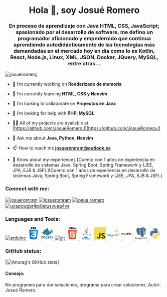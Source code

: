 <h1 align="center">Hola 👋, soy Josué Romero</h1>
<h3 align="center">En proceso de aprendizaje con Java HTML, CSS, JavaScript; apasionado por el desarrollo de software, me defino un programador aficionado y empedernido que continua aprendiendo autodidácticamente de las tecnologías más demandadas en el mercado hoy en día como lo es Kotlin, React, Node.js, Linux, XML, JSON, Docker, JQuery, MySQL, entre otras...</h3>

<p align="left"> <img src="https://komarev.com/ghpvc/?username=josueromeroj&label=Profile%20views&color=0e75b6&style=flat" alt="josueromeroj" /> </p>

- 🔭 I’m currently working on **Renderizado de memoria**

- 🌱 I’m currently learning **HTML, CSS y Neovim**

- 👯 I’m looking to collaborate on **Proyectos en Java**

- 🤝 I’m looking for help with **PHP, MySQL**

- 👨‍💻 All of my projects are available at [https://github.com/JosueRomeroJ](https://github.com/JosueRomeroJ)

- 💬 Ask me about **Java, Python, Neovim**

- 📫 How to reach me **josueromram@outlook.es**

- 📄 Know about my experiences [Cuento con 1 años de experiencia en desarrollo de sistemas Java, Spring Boot, Spring Framework y (JEE, JPA, EJB & JSF).](Cuento con 1 años de experiencia en desarrollo de sistemas Java, Spring Boot, Spring Framework y (JEE, JPA, EJB & JSF).)

<h3 align="left">Connect with me:</h3>
<p align="left">
<a href="https://twitter.com/josueromram" target="blank"><img align="center" src="https://raw.githubusercontent.com/rahuldkjain/github-profile-readme-generator/master/src/images/icons/Social/twitter.svg" alt="josueromram" height="30" width="40" /></a>
<a href="https://linkedin.com/in/josueromram" target="blank"><img align="center" src="https://raw.githubusercontent.com/rahuldkjain/github-profile-readme-generator/master/src/images/icons/Social/linked-in-alt.svg" alt="josueromram" height="30" width="40" /></a>
<a href="https://instagram.com/josue.romero" target="blank"><img align="center" src="https://raw.githubusercontent.com/rahuldkjain/github-profile-readme-generator/master/src/images/icons/Social/instagram.svg" alt="josue.romero" height="30" width="40" /></a>
<a href="https://www.youtube.com/c/VallenatosJR2" target="blank"><img align="center" src="https://raw.githubusercontent.com/rahuldkjain/github-profile-readme-generator/master/src/images/icons/Social/youtube.svg" alt="ucepcwgbrlkp0etusvueg4va" height="30" width="40" /></a>
</p>

<h3 align="left">Languages and Tools:</h3>
<p align="left"> <a href="https://www.arduino.cc/" target="_blank"> <img src="https://cdn.worldvectorlogo.com/logos/arduino-1.svg" alt="arduino" width="40" height="40"/> </a> <a href="https://www.w3schools.com/css/" target="_blank"> <img src="https://raw.githubusercontent.com/devicons/devicon/master/icons/css3/css3-original-wordmark.svg" alt="css3" width="40" height="40"/> </a> <a href="https://www.docker.com/" target="_blank"> <img src="https://raw.githubusercontent.com/devicons/devicon/master/icons/docker/docker-original-wordmark.svg" alt="docker" width="40" height="40"/> </a> <a href="https://git-scm.com/" target="_blank"> <img src="https://www.vectorlogo.zone/logos/git-scm/git-scm-icon.svg" alt="git" width="40" height="40"/> </a> <a href="https://www.w3.org/html/" target="_blank"> <img src="https://raw.githubusercontent.com/devicons/devicon/master/icons/html5/html5-original-wordmark.svg" alt="html5" width="40" height="40"/> </a> <a href="https://www.java.com" target="_blank"> <img src="https://raw.githubusercontent.com/devicons/devicon/master/icons/java/java-original.svg" alt="java" width="40" height="40"/> </a> <a href="https://developer.mozilla.org/en-US/docs/Web/JavaScript" target="_blank"> <img src="https://raw.githubusercontent.com/devicons/devicon/master/icons/javascript/javascript-original.svg" alt="javascript" width="40" height="40"/> </a> <a href="https://www.mysql.com/" target="_blank"> <img src="https://raw.githubusercontent.com/devicons/devicon/master/icons/mysql/mysql-original-wordmark.svg" alt="mysql" width="40" height="40"/> </a> <a href="https://nodejs.org" target="_blank"> <img src="https://raw.githubusercontent.com/devicons/devicon/master/icons/nodejs/nodejs-original-wordmark.svg" alt="nodejs" width="40" height="40"/> </a> <a href="https://www.postgresql.org" target="_blank"> <img src="https://raw.githubusercontent.com/devicons/devicon/master/icons/postgresql/postgresql-original-wordmark.svg" alt="postgresql" width="40" height="40"/> </a> <a href="https://www.python.org" target="_blank"> <img src="https://raw.githubusercontent.com/devicons/devicon/master/icons/python/python-original.svg" alt="python" width="40" height="40"/> </a> </p>

### GitHub status:
[![Anurag's GitHub stats](https://github-readme-stats.vercel.app/api?username=JosueRomeroJ)]

#### Consejo:
No programes para dar soluciones, programa para crear soluciones.
Autor: Josué Romero.

